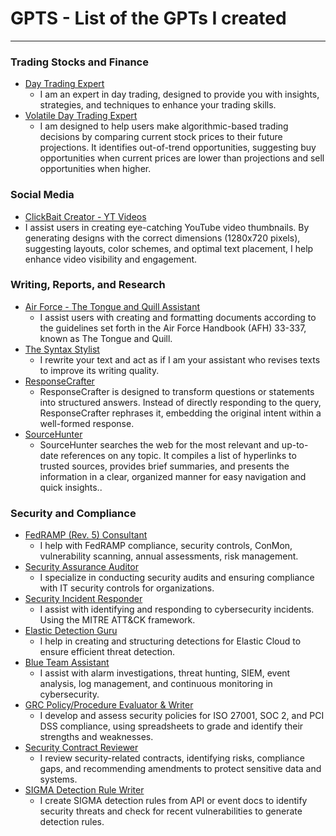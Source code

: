 # GPTS - List of the GPTs I created
------

### Trading Stocks and Finance

- [Day Trading Expert](https://chatgpt.com/g/g-LEYY7LMhM-day-trading-expert)
  - I am an expert in day trading, designed to provide you with insights, strategies, and techniques to enhance your trading skills.
- [Volatile Day Trading Expert](https://chatgpt.com/g/g-uu791ewFh-volatile-day-trading-expert)
   - I am designed to help users make algorithmic-based trading decisions by comparing current stock prices to their future projections. It identifies out-of-trend opportunities, suggesting buy opportunities when current prices are lower than projections and sell opportunities when higher.


### Social Media

- [ClickBait Creator - YT Videos](https://chatgpt.com/g/g-wClY0Ixld-clickbait-creator)
-   I assist users in creating eye-catching YouTube video thumbnails. By generating designs with the correct dimensions (1280x720 pixels), suggesting layouts, color schemes, and optimal text placement, I help enhance video visibility and engagement.


### Writing, Reports, and Research

- [Air Force - The Tongue and Quill Assistant](https://chatgpt.com/g/g-5B0k7utcA-air-force-the-tongue-and-quill-assistant)
  - I assist users with creating and formatting documents according to the guidelines set forth in the Air Force Handbook (AFH) 33-337, known as The Tongue and Quill.
- [The Syntax Stylist](https://chatgpt.com/g/g-WvRbG30Qw-the-syntax-stylist)
  - I rewrite your text and act as if I am your assistant who revises texts to improve its writing quality.
- [ResponseCrafter](https://chatgpt.com/g/g-0AKr5KPIA-responsecrafter)
  - ResponseCrafter is designed to transform questions or statements into structured answers. Instead of directly responding to the query, ResponseCrafter rephrases it, embedding the original intent within a well-formed response.
- [SourceHunter](https://chatgpt.com/g/g-A70eBg2aJ-sourcehunter)
  - SourceHunter searches the web for the most relevant and up-to-date references on any topic. It compiles a list of hyperlinks to trusted sources, provides brief summaries, and presents the information in a clear, organized manner for easy navigation and quick insights..


### Security and Compliance

- [FedRAMP (Rev. 5) Consultant ](https://chatgpt.com/g/g-nhTxoXCQR-fedramp-rev-5-consultant)
  - I help with FedRAMP compliance, security controls, ConMon, vulnerability scanning, annual assessments, risk management.
- [Security Assurance Auditor](https://chatgpt.com/g/g-uKgot5jV5-security-assurance-auditor)
  - I specialize in conducting security audits and ensuring compliance with IT security controls for organizations. 
- [Security Incident Responder](https://chatgpt.com/g/g-EQgFc7MkM-security-incident-responder)
  - I assist with identifying and responding to cybersecurity incidents. Using the MITRE ATT&CK framework.
- [Elastic Detection Guru](https://chatgpt.com/g/g-5Cjrvpc8A-elastic-detection-guru)
  - I help in creating and structuring detections for Elastic Cloud to ensure efficient threat detection.
- [Blue Team Assistant](https://chatgpt.com/g/g-sCF75MJKP-blue-team-assistant)
  - I assist with alarm investigations, threat hunting, SIEM, event analysis, log management, and continuous monitoring in cybersecurity.
- [GRC Policy/Procedure Evaluator & Writer](https://chatgpt.com/g/g-LrNfCFppE-grc-policy-procedure-evaluator-creator)
  - I develop and assess security policies for ISO 27001, SOC 2, and PCI DSS compliance, using spreadsheets to grade and identify their strengths and weaknesses.
- [Security Contract Reviewer](https://chatgpt.com/g/g-u6NGWJHsn-security-contract-reviewer)
  - I review security-related contracts, identifying risks, compliance gaps, and recommending amendments to protect sensitive data and systems.
- [SIGMA Detection Rule Writer](https://chatgpt.com/g/g-kFvk2z1Z6-sigma-detection-rule-writer)
  - I create SIGMA detection rules from API or event docs to identify security threats and check for recent vulnerabilities to generate detection rules.


 

